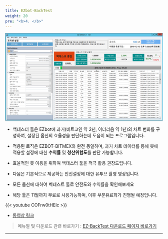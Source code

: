 ```yaml
---
title: EZbot-BackTest
weight: 20
pre: "<b>4. </b>"
---
```


![](/picture/Backtest1.png?width=700&height=400)

- 백테스터 툴은 EZbot에 과거(비트코인 약 2년, 이더리움 약 1년)의 차트 변화를 구성하여, 설정된 옵션의 효율성을 판단하는데 도움이 되는 프로그램입니다.

- 적용된 로직은 EZBOT-BITMEX와 완전 동일하며, 과거 차트 데이터를 통해 봇에 적용할 설정에 대한 **수익률** 및 **청산위험도**를 판단 가능합니다.

- 효율적인 봇 이용을 위하여 백테스터 툴을 적극 활용 권장드립니다.

- 다음은 기본적으로 제공하는 안전설정에 대한 유투브 촬영 영상입니다.

- 모든 옵션에 대하여 벡테스트 툴로 안전도와 수익률을 확인해보세요

- 해당 툴은 11월까지 무료로 사용가능하며, 이후 부분유료화가 진행될 예정입니다.

{{< youtube COFrw0tHElc >}}
- [동영상 링크](https://www.youtube.com/watch?v=COFrw0tHElc&feature=youtu.be&t=21)

>메뉴얼 및 다운로드 관련 바로가기 : 
[EZ-BackTest 다운로드 페이지 바로가기](/4_install_file/tester_tool_file/)

---